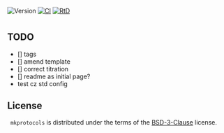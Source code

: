 ![Version](https://img.shields.io/badge/version-0.0.3-red)
[![CI](https://github.com/darosio/mkprotocols/actions/workflows/ci.yml/badge.svg)](https://github.com/darosio/mkprotocols/actions/workflows/ci.yml)
[![RtD](https://readthedocs.org/projects/mkprotocols/badge/)](https://mkprotocols.readthedocs.io/)

#

## TODO

- [] tags
- [] amend template
- [] correct titration
- [] readme as initial page?
- test cz std config

## License

`
mkprotocols` is distributed under the terms of the [BSD-3-Clause](https://spdx.org/licenses/BSD-3-Clause.html) license.

